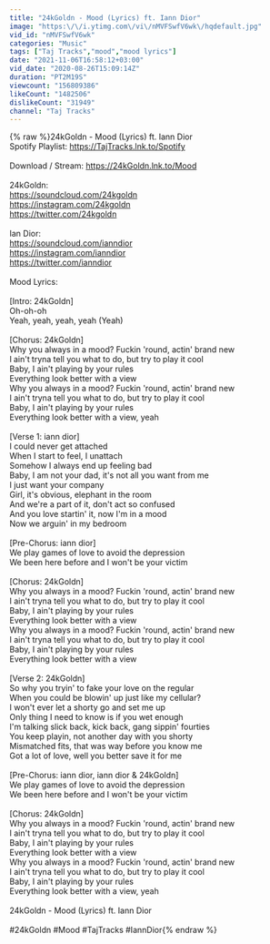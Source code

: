 ```yaml
---
title: "24kGoldn - Mood (Lyrics) ft. Iann Dior"
image: "https:\/\/i.ytimg.com\/vi\/nMVFSwfV6wk\/hqdefault.jpg"
vid_id: "nMVFSwfV6wk"
categories: "Music"
tags: ["Taj Tracks","mood","mood lyrics"]
date: "2021-11-06T16:58:12+03:00"
vid_date: "2020-08-26T15:09:14Z"
duration: "PT2M19S"
viewcount: "156809386"
likeCount: "1482506"
dislikeCount: "31949"
channel: "Taj Tracks"
---
```

{% raw %}24kGoldn - Mood (Lyrics) ft. Iann Dior<br />Spotify Playlist: <a rel="nofollow" target="blank" href="https://TajTracks.lnk.to/Spotify">https://TajTracks.lnk.to/Spotify</a><br /><br />Download / Stream: <a rel="nofollow" target="blank" href="https://24kGoldn.lnk.to/Mood">https://24kGoldn.lnk.to/Mood</a><br /><br />24kGoldn:<br /><a rel="nofollow" target="blank" href="https://soundcloud.com/24kgoldn">https://soundcloud.com/24kgoldn</a><br /><a rel="nofollow" target="blank" href="https://instagram.com/24kgoldn">https://instagram.com/24kgoldn</a><br /><a rel="nofollow" target="blank" href="https://twitter.com/24kgoldn">https://twitter.com/24kgoldn</a><br /><br />Ian Dior:<br /><a rel="nofollow" target="blank" href="https://soundcloud.com/ianndior">https://soundcloud.com/ianndior</a><br /><a rel="nofollow" target="blank" href="https://instagram.com/ianndior">https://instagram.com/ianndior</a><br /><a rel="nofollow" target="blank" href="https://twitter.com/ianndior">https://twitter.com/ianndior</a><br /><br />Mood Lyrics:<br /><br />[Intro: 24kGoldn]<br />Oh-oh-oh<br />Yeah, yeah, yeah, yeah (Yeah)<br /><br />[Chorus: 24kGoldn]<br />Why you always in a mood? Fuckin 'round, actin' brand new<br />I ain't tryna tell you what to do, but try to play it cool<br />Baby, I ain't playing by your rules<br />Everything look better with a view<br />Why you always in a mood? Fuckin 'round, actin' brand new<br />I ain't tryna tell you what to do, but try to play it cool<br />Baby, I ain't playing by your rules<br />Everything look better with a view, yeah<br /><br />[Verse 1: iann dior]<br />I could never get attached<br />When I start to feel, I unattach<br />Somehow I always end up feeling bad<br />Baby, I am not your dad, it's not all you want from me<br />I just want your company<br />Girl, it's obvious, elephant in the room<br />And we're a part of it, don't act so confused<br />And you love startin' it, now I'm in a mood<br />Now we arguin' in my bedroom<br /><br />[Pre-Chorus: iann dior]<br />We play games of love to avoid the depression<br />We been here before and I won't be your victim<br /><br />[Chorus: 24kGoldn]<br />Why you always in a mood? Fuckin 'round, actin' brand new<br />I ain't tryna tell you what to do, but try to play it cool<br />Baby, I ain't playing by your rules<br />Everything look better with a view<br />Why you always in a mood? Fuckin 'round, actin' brand new<br />I ain't tryna tell you what to do, but try to play it cool<br />Baby, I ain't playing by your rules<br />Everything look better with a view<br /><br />[Verse 2: 24kGoldn]<br />So why you tryin' to fake your love on the regular<br />When you could be blowin' up just like my cellular?<br />I won't ever let a shorty go and set me up<br />Only thing I need to know is if you wet enough<br />I'm talking slick back, kick back, gang sippin' fourties<br />You keep playin, not another day with you shorty<br />Mismatched fits, that was way before you know me<br />Got a lot of love, well you better save it for me<br /><br />[Pre-Chorus: iann dior, iann dior &amp; 24kGoldn]<br />We play games of love to avoid the depression<br />We been here before and I won't be your victim<br /><br />[Chorus: 24kGoldn]<br />Why you always in a mood? Fuckin 'round, actin' brand new<br />I ain't tryna tell you what to do, but try to play it cool<br />Baby, I ain't playing by your rules<br />Everything look better with a view<br />Why you always in a mood? Fuckin 'round, actin' brand new<br />I ain't tryna tell you what to do, but try to play it cool<br />Baby, I ain't playing by your rules<br />Everything look better with a view, yeah<br /><br />24kGoldn - Mood (Lyrics) ft. Iann Dior<br /><br />#24kGoldn #Mood #TajTracks #IannDior{% endraw %}
